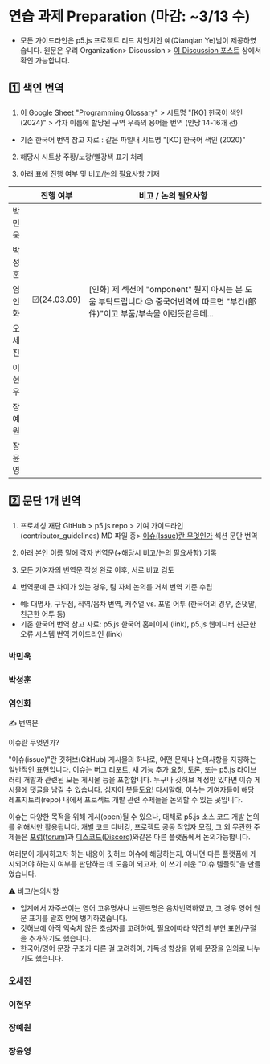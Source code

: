 # 연습 과제 Preparation (마감: ~3/13 수)

* 모든 가이드라인은 p5.js 프로젝트 리드 치안치안 예(Qianqian Ye)님이 제공하였습니다. 원문은 우리 Organization> Discussion > [이 Discussion 포스트](https://github.com/orgs/p5-js-KO-Translation/discussions/3) 상에서 확인 가능합니다.


## 1️⃣ 색인 번역 

1) [이 Google Sheet "Programming Glossary"](https://drive.google.com/drive/folders/1xE5fFNGicSoY9rTTN3XBf7-fhEhu43Gi) > 시트명 "[KO] 한국어 색인 (2024)" > 각자 이름에 할당된 구역 우측의 용어들 번역 (인당 14-16개 선)
- 기존 한국어 번역 참고 자료 : 같은 파일내 시트명 "[KO] 한국어 색인 (2020)"

2) 해당시 시트상 주황/노랑/빨강색 표기 처리

3) 아래 표에 진행 여부 및 비고/논의 필요사항 기재

|      |진행 여부|비고 / 논의 필요사항|
|------|---------|---|
|박민욱 |         |   |
|박성훈 |         |   |
|염인화 |☑️(24.03.09)| [인화] 제 섹션에 "omponent" 뭔지 아시는 분 도움 부탁드립니다 😥 중국어번역에 따르면 "부건(部件)"이고 부품/부속물 이런뜻같은데... |
|오세진 |         |   |
|이현우 |         |   |
|장예원 |         |   |
|장윤영 |         |   |



## 2️⃣ 문단 1개 번역 

1) 프로세싱 재단 GitHub > p5.js repo > 기여 가이드라인 (contributor_guidelines) MD 파일 중> [이슈(Issue)란 무엇인가](https://github.com/processing/p5.js/blob/main/contributor_docs/contributor_guidelines.md#what-are-issues) 섹션 문단 번역

2) 아래 본인 이름 밑에 각자 번역문(+해당시 비고/논의 필요사항) 기록

3) 모든 기여자의 번역문 작성 완료 이후, 서로 비교 검토

4) 번역문에 큰 차이가 있는 경우, 팀 자체 논의를 거쳐 번역 기준 수립 
- 예: 대명사, 구두점, 직역/음차 번역, 캐주얼 vs. 포멀 어투 (한국어의 경우, 존댓말, 친근한 어투 등)
- 기존 한국어 번역 참고 자료: p5.js 한국어 홈페이지 (link), p5.js 웹에디터 친근한 오류 시스템 번역 가이드라인 (link)


### 박민욱

### 박성훈

### 염인화

✍️ 번역문

이슈란 무엇인가?

"이슈(issue)"란 깃허브(GitHub) 게시물의 하나로, 어떤 문제나 논의사항을 지칭하는 일반적인 표현입니다. 이슈는 버그 리포트, 새 기능 추가 요청, 토론, 또는 p5.js 라이브러리 개발과 관련된 모든 게시물 등을 포함합니다. 누구나 깃허브 계정만 있다면 이슈 게시물에 댓글을 남길 수 있습니다. 심지어 봇들도요! 다시말해, 이슈는 기여자들이 해당 레포지토리(repo) 내에서 프로젝트 개발 관련 주제들을 논의할 수 있는 곳입니다.

이슈는 다양한 목적을 위해 게시(open)될 수 있으나, 대체로 p5.js 소스 코드 개발 논의를 위해서만 활용됩니다. 개별 코드 디버깅, 프로젝트 공동 작업자 모집, 그 외 무관한 주제들은 [포럼(forum)](https://discourse.processing.com/)과 [디스코드(Discord)](https://discord.gg/SHQ8dH25r9)와같은 다른 플랫폼에서 논의가능합니다.

여러분이 게시하고자 하는 내용이 깃허브 이슈에 해당하는지, 아니면 다른 플랫폼에 게시되어야 하는지 여부를 판단하는 데 도움이 되고자, 이 쓰기 쉬운 "이슈 템플릿"을 만들었습니다.


⚠️ 비고/논의사항

- 업계에서 자주쓰이는 영어 고유명사나 브랜드명은 음차번역하였고, 그 경우 영어 원문 표기를 괄호 안에 병기하였습니다.
- 깃허브에 아직 익숙치 않은 초심자를 고려하여, 필요에따라 약간의 부연 표현/구절을 추가하기도 했습니다.
- 한국어/영어 문장 구조가 다른 걸 고려하여, 가독성 향상을 위해 문장을 임의로 나누기도 했습니다.


### 오세진

### 이현우

### 장예원

### 장윤영

